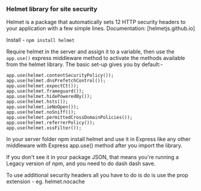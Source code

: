 ### Helmet library for site security

Helmet is a package that automatically sets 12 HTTP security headers to your application with a few simple lines.
Documentation: [helmetjs.github.io]

Install - ```npm install helmet```

Require helmet in the server and assign it to a variable, then use the ```app.use()``` express middleware method to activate the methods available from the helmet library. The basic set-up gives you by default:-

```
app.use(helmet.contentSecurityPolicy());
app.use(helmet.dnsPrefetchControl());
app.use(helmet.expectCt());
app.use(helmet.frameguard());
app.use(helmet.hidePoweredBy());
app.use(helmet.hsts());
app.use(helmet.ieNoOpen());
app.use(helmet.noSniff());
app.use(helmet.permittedCrossDomainPolicies());
app.use(helmet.referrerPolicy());
app.use(helmet.xssFilter());
```

In your server folder npm install helmet and use it in Express like any other middleware with Express app.use() method after you import the library.

If you don't see it in your package JSON, that means you're running a Legacy version of npm, and you need to do dash dash save.

To use additional security headers all you have to do is do is use the prop extension - eg. helmet.nocache